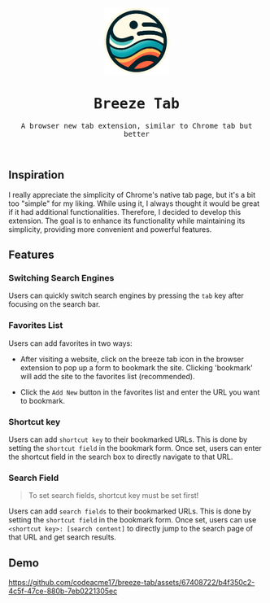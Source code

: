 <br />

<p align="center"> 
  <img src="/public/logo.png" width="130" />
</p>

<samp>
<h1 align="center">Breeze Tab</h1>

<p align="center"> 
A browser new tab extension, similar to Chrome tab but better
</p>
</samp>
<br />

## Inspiration

I really appreciate the simplicity of Chrome's native tab page, but it's a bit too "simple" for my liking. While using it, I always thought it would be great if it had additional functionalities. Therefore, I decided to develop this extension. The goal is to enhance its functionality while maintaining its simplicity, providing more convenient and powerful features.

## Features

### Switching Search Engines

Users can quickly switch search engines by pressing the `tab` key after focusing on the search bar.

### Favorites List

Users can add favorites in two ways:

- After visiting a website, click on the breeze tab icon in the browser extension to pop up a form to bookmark the site. Clicking 'bookmark' will add the site to the favorites list (recommended).

- Click the `Add New` button in the favorites list and enter the URL you want to bookmark.

### Shortcut key

Users can add `shortcut key` to their bookmarked URLs. This is done by setting the `shortcut field` in the bookmark form. Once set, users can enter the shortcut field in the search box to directly navigate to that URL.

### Search Field

> To set search fields, shortcut key must be set first!

Users can add `search fields` to their bookmarked URLs. This is done by setting the `shortcut field` in the bookmark form. Once set, users can use `<shortcut key>: [search content]` to directly jump to the search page of that URL and get search results.

## Demo

https://github.com/codeacme17/breeze-tab/assets/67408722/b4f350c2-4c5f-47ce-880b-7eb0221305ec

<br />
